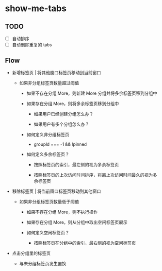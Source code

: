 # show-me-tabs

## TODO

- [ ] 自动排序
- [ ] 自动删除重复的 tabs

## Flow

- 新增标签页 | 将其他窗口标签页移动到当前窗口

  - 如果非分组标签页数量超过阈值

    - 如果不存在分组 More，则新建 More 分组并将多余标签页移到分组中

    - 如果存在分组 More，则将多余标签页移到分组中

      - 如果用户已经创建分组怎么办？

      - 如果用户有多个分组怎么办？

    - 如何定义非分组标签页

      - groupId === -1 && !pinned

    - 如何定义多余标签页？

      - 按照标签页的索引，最左侧的视为多余标签页

      - 按照标签页的上次访问时间排序，将离上次访问时间最久的视为多余标签页

- 移除标签页 | 将当前窗口标签页移动到其他窗口

  - 如果非分组标签页数量低于阈值

    - 如果不存在分组 More，则不执行操作

    - 如果存在分组 More，则从分组中取出空闲标签页展示

    - 如何定义空闲标签页？

      - 按照标签页在分组中的索引，最右侧的视为空闲标签页

- 点击分组里的标签页

  - 与未分组标签页发生置换
